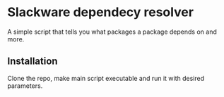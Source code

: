 # Slackware dependecy resolver

A simple script that tells you what packages a package depends on and more.


## Installation

Clone the repo, make main script executable and run it with desired parameters.
